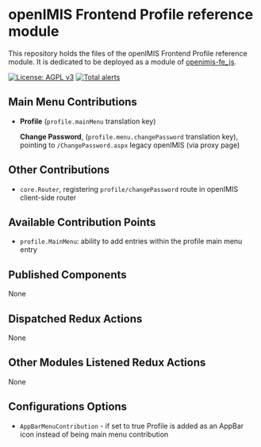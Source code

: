 # openIMIS Frontend Profile reference module
This repository holds the files of the openIMIS Frontend Profile reference module.
It is dedicated to be deployed as a module of [openimis-fe_js](https://github.com/openimis/openimis-fe_js).

[![License: AGPL v3](https://img.shields.io/badge/License-AGPL%20v3-blue.svg)](https://www.gnu.org/licenses/agpl-3.0)
[![Total alerts](https://img.shields.io/lgtm/alerts/g/openimis/openimis-fe-profile_js.svg?logo=lgtm&logoWidth=18)](https://lgtm.com/projects/g/openimis/openimis-fe-profile_js/alerts/)

## Main Menu Contributions
* **Profile** (`profile.mainMenu` translation key)

  **Change Password**, (`profile.menu.changePassword` translation key), pointing to `/ChangePassword.aspx` legacy openIMIS (via proxy page)

## Other Contributions
* `core.Router`, registering `profile/changePassword` route in openIMIS client-side router

## Available Contribution Points
* `profile.MainMenu`: ability to add entries within the profile main menu entry

## Published Components
None

## Dispatched Redux Actions
None

## Other Modules Listened Redux Actions
None

## Configurations Options

* `AppBarMenuContribution` - if set to true Profile is added as an AppBar icon instead of being main menu contribution
